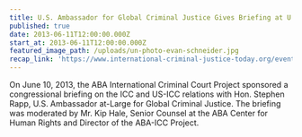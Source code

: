 ```yaml
---
title: U.S. Ambassador for Global Criminal Justice Gives Briefing at U.S. Congress
published: true
date: 2013-06-11T12:00:00.000Z
start_at: 2013-06-11T12:00:00.000Z
featured_image_path: /uploads/un-photo-evan-schneider.jpg
recap_link: 'https://www.international-criminal-justice-today.org/events/us-ambassador-for-global-criminal-justice-briefing-at-us-congress/'
---
```



On June 10, 2013, the ABA International Criminal Court Project sponsored a congressional briefing on the ICC and US-ICC relations with Hon. Stephen Rapp, U.S. Ambassador at-Large for Global Criminal Justice. The briefing was moderated by Mr. Kip Hale, Senior Counsel at the ABA Center for Human Rights and Director of the ABA-ICC Project.